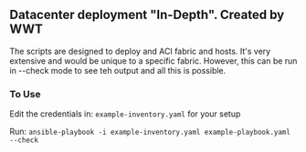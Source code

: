 ## Datacenter deployment "In-Depth". Created by WWT

The scripts are designed to deploy and ACI fabric and hosts. It's very extensive and would be unique to a specific fabric. However, this can be run in --check mode to see teh output and all this is possible.

### To Use

Edit the credentials in: `example-inventory.yaml` for your setup

Run: `ansible-playbook -i example-inventory.yaml example-playbook.yaml --check`
